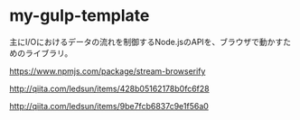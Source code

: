 # my-gulp-template

主にI/Oにおけるデータの流れを制御するNode.jsのAPIを、ブラウザで動かすためのライブラリ。

https://www.npmjs.com/package/stream-browserify

http://qiita.com/ledsun/items/428b05162178b0fc6f28

http://qiita.com/ledsun/items/9be7fcb6837c9e1f56a0
